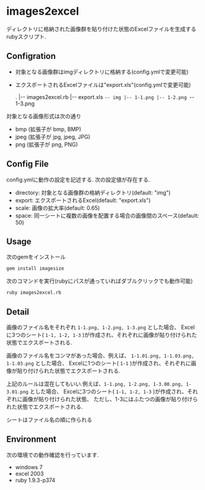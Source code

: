 images2excel
============

ディレクトリに格納された画像群を貼り付けた状態のExcelファイルを生成するrubyスクリプト.


Configration
--------

* 対象となる画像群はimgディレクトリに格納する(config.ymlで変更可能)
* エクスポートされるExcelファイルは"export.xls"(config.ymlで変更可能)

    .
    |-- images2excel.rb
    |-- export.xls
    `-- img
        |-- 1-1.png
        |-- 1-2.png
        `-- 1-3.png

対象となる画像形式は次の通り

* bmp (拡張子が bmp, BMP)
* jpeg (拡張子が jpg, jpeg, JPG)
* png  (拡張子が png, PNG)


Config File
-----------

config.ymlに動作の設定を記述する.
次の設定値が存在する.

* directory: 対象となる画像群の格納ディレクトリ(default: "img")
* export: エクスポートされるExcel(default: "export.xls")
* scale: 画像の拡大率(default: 0.65)
* space: 同一シートに複数の画像を配置する場合の画像間のスペース(default: 50)



Usage
-----

次のgemをインストール

```sh
gem install imagesize
```

次のコマンドを実行(rubyにパスが通っていればダブルクリックでも動作可能)

```sh
ruby images2excel.rb
```


Detail
------

画像のファイル名をそれぞれ `1-1.png, 1-2.png, 1-3.png` とした場合、
Excelに3つのシート( `1-1, 1-2, 1-3` )が作成され、それぞれに画像が貼り付けられた状態でエクスポートされる.

画像のファイル名をコンマがあった場合、例えば、 `1-1.01.png, 1-1.03.png, 1-1.03.png` とした場合、
Excelに1つのシート( `1-1` )が作成され、それぞれに画像が貼り付けられた状態でエクスポートされる.

上記のルールは混在してもいい.例えば、`1-1.png, 1-2.png, 1-3.00.png, 1-3.01.png` とした場合、
Excelに3つのシート( `1-1, 1-2, 1-3` )が作成され、それぞれに画像が貼り付けられた状態、
ただし、1-3にはふたつの画像が貼り付けられた状態でエクスポートされる.


シートはファイル名の順に作られる


Environment
-----------

次の環境での動作確認を行っています.

* windows 7
* excel 2003
* ruby 1.9.3-p374

